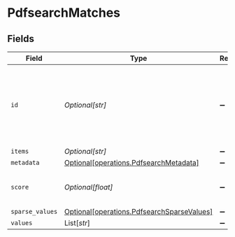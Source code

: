 # PdfsearchMatches


## Fields

| Field                                                                                          | Type                                                                                           | Required                                                                                       | Description                                                                                    |
| ---------------------------------------------------------------------------------------------- | ---------------------------------------------------------------------------------------------- | ---------------------------------------------------------------------------------------------- | ---------------------------------------------------------------------------------------------- |
| `id`                                                                                           | *Optional[str]*                                                                                | :heavy_minus_sign:                                                                             | User's unique id with timestamp the data was inserted to long term memory.                     |
| `items`                                                                                        | *Optional[str]*                                                                                | :heavy_minus_sign:                                                                             | N/A                                                                                            |
| `metadata`                                                                                     | [Optional[operations.PdfsearchMetadata]](../../models/operations/pdfsearchmetadata.md)         | :heavy_minus_sign:                                                                             | N/A                                                                                            |
| `score`                                                                                        | *Optional[float]*                                                                              | :heavy_minus_sign:                                                                             | How close was the results to your query                                                        |
| `sparse_values`                                                                                | [Optional[operations.PdfsearchSparseValues]](../../models/operations/pdfsearchsparsevalues.md) | :heavy_minus_sign:                                                                             | N/A                                                                                            |
| `values`                                                                                       | List[*str*]                                                                                    | :heavy_minus_sign:                                                                             | N/A                                                                                            |